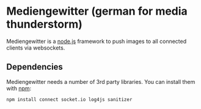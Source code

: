Mediengewitter (german for media thunderstorm)
==============================================

Mediengewitter is a [node.js](http://nodejs.org) framework to push images to all connected clients via websockets.


Dependencies
------------

Mediengewitter needs a number of 3rd party libraries. You can install them with [npm](http://npmjs.org):

    npm install connect socket.io log4js sanitizer
